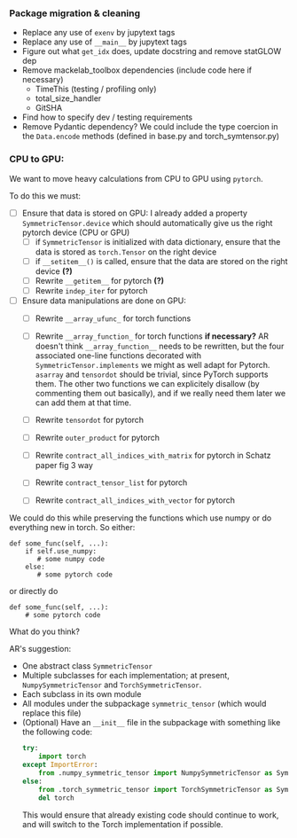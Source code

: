 ### Package migration & cleaning

- Replace any use of `exenv` by jupytext tags
- Replace any use of `__main__` by jupytext tags
- Figure out what `get_idx` does, update docstring and remove statGLOW dep
- Remove mackelab_toolbox dependencies (include code here if necessary)
  + TimeThis (testing / profiling only)
  + total_size_handler
  + GitSHA
- Find how to specify dev / testing requirements
- Remove Pydantic dependency? We could include the type coercion in the `Data.encode` methods (defined in base.py and torch_symtensor.py)

### CPU to GPU:
We want to move heavy calculations from CPU to GPU using `pytorch`.


To do this we must:
  - [ ] Ensure that data is stored on GPU:
    I already added a property `SymmetricTensor.device` which should automatically give us the right pytorch device (CPU or GPU)
    - [ ] if `SymmetricTensor` is initialized with data dictionary, ensure that the data is stored as `torch.Tensor` on the right device
    - [ ] if `__setitem__()` is called, ensure that the data are stored on the right device **(?)**
    - [ ] Rewrite `__getitem__` for pytorch **(?)**
    - [ ] Rewrite `indep_iter` for pytorch
  - [ ] Ensure data manipulations are done on GPU:
     - [ ] Rewrite `__array_ufunc_` for torch functions
     - [ ] Rewrite `__array_function_` for torch functions **if necessary?**
          AR doesn't think `__array_function__` needs to be rewritten, but the four associated one-line functions decorated with `SymmetricTensor.implements` we might as well adapt for Pytorch. `asarray` and `tensordot` should be trivial, since PyTorch supports them. The other two functions we can explicitely disallow (by commenting them out basically), and if we really need them later we can add them at that time.
     - [ ] Rewrite `tensordot` for pytorch
     - [ ] Rewrite `outer_product` for pytorch
     - [ ] Rewrite `contract_all_indices_with_matrix` for pytorch in Schatz paper fig 3 way
     - [ ] Rewrite `contract_tensor_list` for pytorch
     - [ ] Rewrite `contract_all_indices_with_vector` for pytorch


We could do this while preserving the functions which use numpy or do everything new in torch.
So either:
```
def some_func(self, ...):
    if self.use_numpy:
       # some numpy code
    else:
       # some pytorch code
```

or directly do
```
def some_func(self, ...):
    # some pytorch code
```

What do you think?

AR's suggestion:
- One abstract class `SymmetricTensor`
- Multiple subclasses for each implementation; at present, `NumpySymmetricTensor` and `TorchSymmetricTensor`.
- Each subclass in its own module
- All modules under the subpackage `symmetric_tensor` (which would replace this file)
- (Optional) Have an `__init__` file in the subpackage with something like the following code:
  ```python
  try:
      import torch
  except ImportError:
      from .numpy_symmetric_tensor import NumpySymmetricTensor as SymmetricTensor
  else:
      from .torch_symmetric_tensor import TorchSymmetricTensor as SymmetricTensor
      del torch
   ```
   This would ensure that already existing code should continue to work, and will switch to the Torch implementation if possible.
